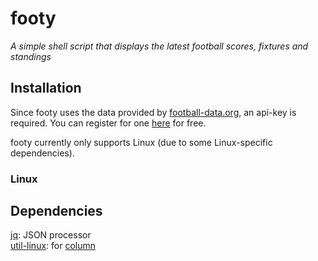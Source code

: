 # footy
<i>A simple shell script that displays the latest football scores, fixtures and standings</i>

## Installation
Since footy uses the data provided by [football-data.org](https://www.football-data.org/), an api-key is required.
You can register for one [here](https://www.football-data.org/client/register) for free.

footy currently only supports Linux (due to some Linux-specific dependencies).
### Linux

## Dependencies
[jq](https://stedolan.github.io/jq/): JSON processor  
[util-linux](https://github.com/util-linux/util-linux): for [column](https://man7.org/linux/man-pages/man1/column.1.html)
